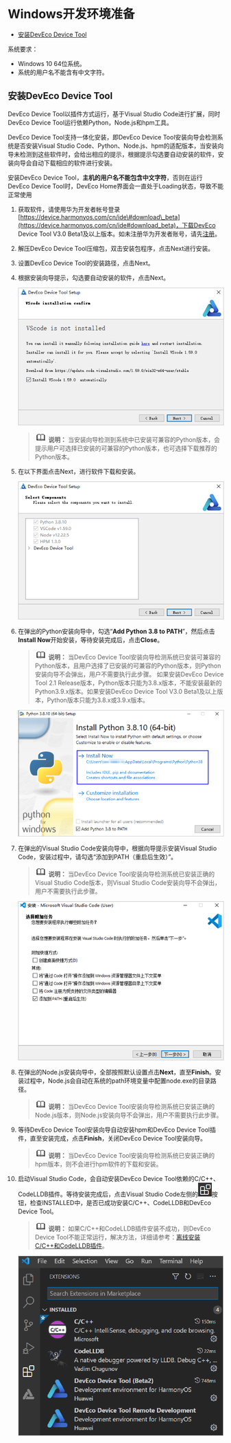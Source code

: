 # Windows开发环境准备<a name="ZH-CN_TOPIC_0000001216019037"></a>

-   [安装DevEco Device Tool](#zh-cn_topic_0000001058091994_section10761564496)

系统要求：

-   Windows 10 64位系统。
-   系统的用户名不能含有中文字符。

## 安装DevEco Device Tool<a name="zh-cn_topic_0000001058091994_section10761564496"></a>

DevEco Device Tool以插件方式运行，基于Visual Studio Code进行扩展，同时DevEco Device Tool运行依赖Python，Node.js和hpm工具。

DevEco Device Tool支持一体化安装，即DevEco Device Tool安装向导会检测系统是否安装Visual Studio Code、Python、Node.js、hpm的适配版本，当安装向导未检测到这些软件时，会给出相应的提示，根据提示勾选要自动安装的软件，安装向导会自动下载相应的软件进行安装。

安装DevEco Device Tool，**主机的用户名不能包含中文字符**，否则在运行DevEco Device Tool时，DevEco Home界面会一直处于Loading状态，导致不能正常使用

1.  获取软件，请使用华为开发者帐号登录[https://device.harmonyos.com/cn/ide\#download\_beta](https://device.harmonyos.com/cn/ide#download_beta)，下载DevEco Device Tool V3.0 Beta1及以上版本。如未注册华为开发者账号，请先[注册](https://developer.huawei.com/consumer/cn/doc/start/registration-and-verification-0000001053628148)。
2.  解压DevEco Device Tool压缩包，双击安装包程序，点击Next进行安装。
3.  设置DevEco Device Tool的安装路径，点击Next。
4.  根据安装向导提示，勾选要自动安装的软件，点击Next。

    ![](figures/Snap28.png)

    >![](../public_sys-resources/icon-note.gif) **说明：** 
    >当安装向导检测到系统中已安装可兼容的Python版本，会提示用户可选择已安装的可兼容的Python版本，也可选择下载推荐的Python版本。

5.  在以下界面点击Next，进行软件下载和安装。

    ![](figures/Snap8.png)

6.  在弹出的Python安装向导中，勾选“**Add Python 3.8 to PATH**”，然后点击**Install Now**开始安装，等待安装完成后，点击**Close**。

    >![](../public_sys-resources/icon-note.gif) **说明：** 
    >当DevEco Device Tool安装向导检测系统已安装可兼容的Python版本，且用户选择了已安装的可兼容的Python版本，则Python安装向导不会弹出，用户不需要执行此步骤。
    >如果安装DevEco Device Tool 2.1 Release版本，Python版本只能为3.8.x版本，不能安装最新的Python3.9.x版本。如果安装DevEco Device Tool V3.0 Beta1及以上版本，Python版本只能为3.8.x或3.9.x版本。

    ![](figures/Snap34.png)

7.  在弹出的Visual Studio Code安装向导中，根据向导提示安装Visual Studio Code，安装过程中，请勾选“添加到PATH（重启后生效）”。

    >![](../public_sys-resources/icon-note.gif) **说明：** 
    >当DevEco Device Tool安装向导检测系统已安装正确的Visual Studio Code版本，则Visual Studio Code安装向导不会弹出，用户不需要执行此步骤。

    ![](figures/Snap33.png)

8.  在弹出的Node.js安装向导中，全部按照默认设置点击**Next**，直至**Finish**。安装过程中，Node.js会自动在系统的path环境变量中配置node.exe的目录路径。

    >![](../public_sys-resources/icon-note.gif) **说明：** 
    >当DevEco Device Tool安装向导检测系统已安装正确的Node.js版本，则Node.js安装向导不会弹出，用户不需要执行此步骤。

9.  等待DevEco Device Tool安装向导自动安装hpm和DevEco Device Tool插件，直至安装完成，点击**Finish**，关闭DevEco Device Tool安装向导。

    >![](../public_sys-resources/icon-note.gif) **说明：** 
    >当DevEco Device Tool安装向导检测系统已安装正确的hpm版本，则不会进行hpm软件的下载和安装。

10. 启动Visual Studio Code，会自动安装DevEco Device Tool依赖的C/C++、CodeLLDB插件。等待安装完成后，点击Visual Studio Code左侧的![](figures/button.png)按钮，检查INSTALLED中，是否已成功安装C/C++、CodeLLDB和DevEco Device Tool。

    >![](../public_sys-resources/icon-note.gif) **说明：** 
    >如果C/C++和CodeLLDB插件安装不成功，则DevEco Device Tool不能正常运行，解决方法，详细请参考：[离线安装C/C++和CodeLLDB插件](https://device.harmonyos.com/cn/docs/ide/user-guides/offline_plugin_install-0000001074376846)。

    ![](figures/deveco-device-tool-install-sucessful.png)


